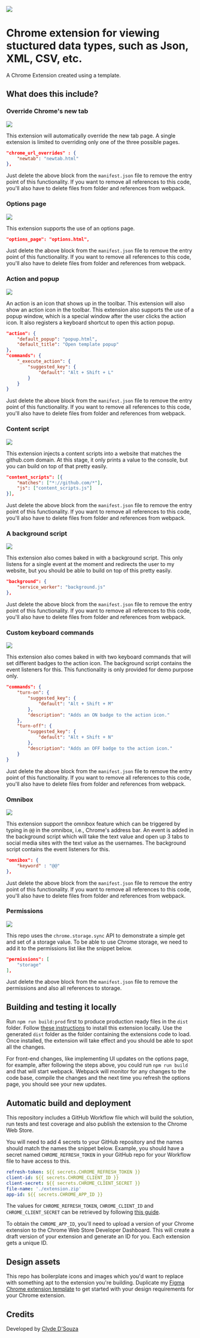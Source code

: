 ![](./docs/Thumbnail.png)

# Chrome extension for viewing stuctured data types, such as Json, XML, CSV, etc.
A Chrome Extension created using a template.

## What does this include? 
### Override Chrome's new tab

![](./docs/newtab.gif)

This extension will automatically override the new tab page. A single extension is limited to overriding only one of the three possible pages.

```json
"chrome_url_overrides" : {
    "newtab": "newtab.html"
},
```

Just delete the above block from the `manifest.json` file to remove the entry point of this functionality. If you want to remove all references to this code, you'll also have to delete files from folder and references from webpack.

### Options page

![](./docs/options.gif)

This extension supports the use of an options page. 

```json
"options_page": "options.html",
```

Just delete the above block from the `manifest.json` file to remove the entry point of this functionality. If you want to remove all references to this code, you'll also have to delete files from folder and references from webpack.

### Action and popup

![](./docs/popup.gif)

An action is an icon that shows up in the toolbar. This extension will also show an action icon in the toolbar. This extension also supports the use of a popup window, which is a special window after the user clicks the action icon. It also registers a keyboard shortcut to open this action popup. 

```json
"action": {
    "default_popup": "popup.html",
    "default_title": "Open template popup"
},
"commands": {
    "_execute_action": {
        "suggested_key": {
            "default": "Alt + Shift + L"
        }
    }
}
```

Just delete the above block from the `manifest.json` file to remove the entry point of this functionality. If you want to remove all references to this code, you'll also have to delete files from folder and references from webpack.

### Content script

![](./docs/contentscript.gif)

This extension injects a content scripts into a website that matches the github.com domain. At this stage, it only prints a value to the console, but you can build on top of that pretty easily. 

```json
"content_scripts": [{
    "matches": ["*://github.com/*"],
    "js": ["content_scripts.js"]
}],
```

Just delete the above block from the `manifest.json` file to remove the entry point of this functionality. If you want to remove all references to this code, you'll also have to delete files from folder and references from webpack.

### A background script

![](./docs/background.gif)

This extension also comes baked in with a background script. This only listens for a single event at the moment and redirects the user to my website, but you should be able to build on top of this pretty easily.

```json
"background": {
    "service_worker": "background.js"
},
```

Just delete the above block from the `manifest.json` file to remove the entry point of this functionality. If you want to remove all references to this code, you'll also have to delete files from folder and references from webpack.

### Custom keyboard commands

![](./docs/badge.gif)

This extension also comes baked in with two keyboard commands that will set different badges to the action icon. The background script contains the event listeners for this. This functionality is only provided for demo purpose only. 

```json
"commands": {
    "turn-on": {
        "suggested_key": {
            "default": "Alt + Shift + M"
        },
        "description": "Adds an ON badge to the action icon."
    },
    "turn-off": {
        "suggested_key": {
            "default": "Alt + Shift + N"
        },
        "description": "Adds an OFF badge to the action icon."
    }
}
```

Just delete the above block from the `manifest.json` file to remove the entry point of this functionality. If you want to remove all references to this code, you'll also have to delete files from folder and references from webpack.

### Omnibox

![](./docs/omnibox.gif)

This extension support the omnibox feature which can be triggered by typing in `@@` in the omnibox, i.e., Chrome's address bar. An event is added in the background script which will take the text value and open up 3 tabs to social media sites with the text value as the usernames. The background script contains the event listeners for this. 

```json
"omnibox": { 
    "keyword" : "@@" 
},  
```

Just delete the above block from the `manifest.json` file to remove the entry point of this functionality. If you want to remove all references to this code, you'll also have to delete files from folder and references from webpack.

### Permissions

![](./docs/storagepermissions.gif)

This repo uses the `chrome.storage.sync` API to demonstrate a simple get and set of a storage value. To be able to use Chrome storage, we need to add it to the permissions list like the snippet below. 

```json
"permissions": [
    "storage"
],
```

Just delete the above block from the `manifest.json` file to remove the permissions and also all references to storage. 

## Building and testing it locally
Run `npm run build:prod` first to produce production ready files in the `dist` folder. Follow [these instructions](https://superuser.com/a/247654) to install this extension locally. Use the generated `dist` folder as the folder containing the extensions code to load. Once installed, the extension will take effect and you should be able to spot all the changes.

For front-end changes, like implementing UI updates on the options page, for example, after following the steps above, you could run `npm run build` and that will start webpack. Webpack will monitor for any changes to the code base, compile the changes and the next time you refresh the options page, you should see your new updates.

## Automatic build and deployment
This repository includes a GitHub Workflow file which will build the solution, run tests and test coverage and also publish the extension to the Chrome Web Store.

You will need to add 4 secrets to your GitHub repository and the names should match the names the snippet below. Example, you should have a secret named `CHROME_REFRESH_TOKEN` in your GitHub repo for your Workflow file to have access to this. 

```yaml
refresh-token: ${{ secrets.CHROME_REFRESH_TOKEN }}
client-id: ${{ secrets.CHROME_CLIENT_ID }}
client-secret: ${{ secrets.CHROME_CLIENT_SECRET }}
file-name: './extension.zip'
app-id: ${{ secrets.CHROME_APP_ID }}
```

The values for `CHROME_REFRESH_TOKEN`, `CHROME_CLIENT_ID` and `CHROME_CLIENT_SECRET` can be retrieved by following [this guide](https://github.com/ClydeDz/google-api-keys-docs/blob/main/How%20to%20generate%20Google%20API%20keys.md). 

To obtain the `CHROME_APP_ID`, you'll need to upload a version of your Chrome extension to the Chrome Web Store Developer Dashboard. This will create a draft version of your extension and generate an ID for you. Each extension gets a unique ID. 

## Design assets
This repo has boilerplate icons and images which you'd want to replace with something apt to the extension you're building. Duplicate my [Figma Chrome extension template](https://www.figma.com/community/file/1127061326249481158) to get started with your design requirements for your Chrome extension.

## Credits
Developed by [Clyde D'Souza](https://clydedsouza.net/)